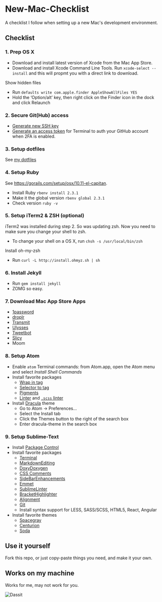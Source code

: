 # New-Mac-Checklist

A checklist I follow when setting up a new Mac's development environment.


## Checklist

### 1. Prep OS X  
- Download and install latest version of Xcode from the Mac App Store.
- Download and install Xcode Command Line Tools. Run `xcode-select --install` and this will propmt you with a direct link to download.

Show hidden files
- Run `defaults write com.apple.finder AppleShowAllFiles YES`
- Hold the ‘Option/alt’ key, then right click on the Finder icon in the dock and click Relaunch



### 2. Secure Git(Hub) access  
- [Generate new SSH key](https://help.github.com/articles/generating-ssh-keys/)
- [Generate an access token](https://help.github.com/articles/creating-an-access-token-for-command-line-use/) for Terminal to auth your GitHub account when 2FA is enabled.



### 3. Setup dotfiles  
See [my dotfiles](https://github.com/ItsMeAra/dotfiles) 



### 4. Setup Ruby  
See <https://gorails.com/setup/osx/10.11-el-capitan>.  
- Install Ruby `rbenv install 2.3.1`
- Make it the global version `rbenv global 2.3.1`  
- Check version `ruby -v`



### 5. Setup iTerm2 & ZSH (optional)
iTerm2 was installed during step 2. So was updating zsh. Now you need to make sure you change your shell to zsh.  
- To change your shell on a OS X, run `chsh -s /usr/local/bin/zsh`

Install oh-my-zsh
- Run `curl -L http://install.ohmyz.sh | sh`



### 6. Install Jekyll  
- Run `gem install jekyll`
- ZOMG so easy.



### 7. Download Mac App Store Apps  
- [1password](https://itunes.apple.com/us/app/1password-password-manager/id443987910?mt=12)
- [droplr](https://itunes.apple.com/us/app/droplr/id498672703?mt=12)
- [Transmit](https://itunes.apple.com/us/app/transmit/id403388562?mt=12)
- [Ulysses](https://itunes.apple.com/us/app/ulysses/id623795237?mt=12)
- [Tweetbot](https://itunes.apple.com/us/app/tweetbot-for-twitter/id557168941?mt=12)
- [Slicy](https://itunes.apple.com/us/app/slicy/id512533449?mt=12)
- Moom



### 8. Setup Atom  
- Enable `atom` Terminal commands: from Atom.app, open the Atom menu and select *Install Shell Commands*
- Install favorite packages
  - [Wrap in tag](https://atom.io/packages/atom-wrap-in-tag)
  - [Selector to tag](https://atom.io/packages/selector-to-tag)
  - [Pigments](https://atom.io/packages/pigments)
  - [Linter](https://atom.io/packages/linter) and [`.scss` linter](https://atom.io/packages/linter-scss-lint)
- Install [Dracula](https://draculatheme.com/atom/) theme
  - Go to Atom -> Preferences...
  - Select the Install tab
  - Click the Themes button to the right of the search box
  - Enter dracula-theme in the search box



### 9. Setup Sublime-Text
- Install [Package Control](https://packagecontrol.io/installation)
- Install favorite packages
  - [Terminal](https://packagecontrol.io/packages/Terminal)
  - [MarkdownEditing](https://github.com/SublimeText-Markdown/MarkdownEditing)
  - [DoxyDoxygen](https://packagecontrol.io/packages/DoxyDoxygen)
  - [CSS Comments](https://packagecontrol.io/packages/CSS%20Comments)
  - [SideBarEnhancements](https://packagecontrol.io/packages/SideBarEnhancements)
  - [Emmet](https://packagecontrol.io/packages/Emmet)
  - [SublimeLinter](https://packagecontrol.io/packages/SublimeLinter)
  - [BracketHighlighter](https://packagecontrol.io/packages/BracketHighlighter)
  - [Alignment](https://packagecontrol.io/packages/Alignment)
  - [Git](https://packagecontrol.io/packages/Git)
  - Install syntax support for LESS, SASS/SCSS, HTML5, React, Angular
- Install favorite themes
  - [Spacegray](http://kkga.github.io/spacegray/)
  - [Centurion](https://github.com/allanhortle/Centurion)
  - [Soda](https://packagecontrol.io/packages/Theme%20-%20Soda)



## Use it yourself
Fork this repo, or just copy-paste things you need, and make it your own.



## Works on my machine
Works for me, may not work for you.

![Dassit](http://az616578.vo.msecnd.net/files/2015/09/19/635782305346788765-336606072_2905279.jpg)
